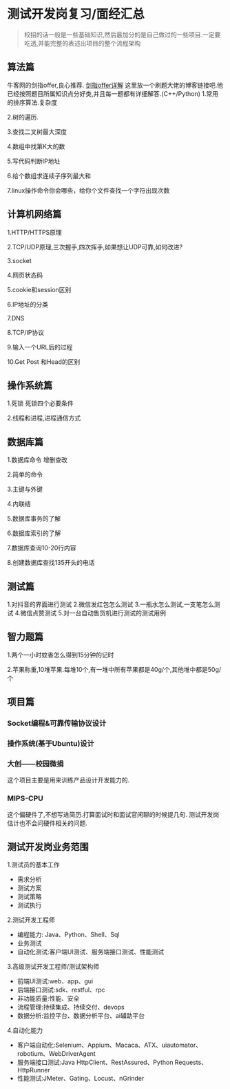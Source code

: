 # 测试开发岗复习/面经汇总

> 校招的话一般是一些基础知识,然后最加分的是自己做过的一些项目.一定要吃透,并能完整的表述出项目的整个流程架构
## 算法篇
牛客网的剑指offer,良心推荐.
[剑指offer详解](https://blog.csdn.net/c406495762/article/details/79247243)
这里放一个刷题大佬的博客链接吧.他已经按照题目所属知识点分好类,并且每一题都有详细解答.(C++/Python)
1.常用的排序算法.复杂度

2.树的遍历.

3.查找二叉树最大深度

4.数组中找第K大的数

5.写代码判断IP地址

6.给个数组求连续子序列最大和

7.linux操作命令你会哪些，给你个文件查找一个字符出现次数

## 计算机网络篇
1.HTTP/HTTPS原理

2.TCP/UDP原理,三次握手,四次挥手,如果想让UDP可靠,如何改进?

3.socket

4.网页状态码

5.cookie和session区别

6.IP地址的分类

7.DNS

8.TCP/IP协议

9.输入一个URL后的过程

10.Get Post 和Head的区别

## 操作系统篇
1.死锁
死锁四个必要条件

2.线程和进程,进程通信方式

## 数据库篇
1.数据库命令
增删查改

2.简单的命令

3.主键与外键

4.内联结

5.数据库事务的了解

6.数据库索引的了解

7.数据库查询10-20行内容

8.创建数据库查找135开头的电话

## 测试篇
1.对抖音的界面进行测试
2.微信发红包怎么测试
3.一瓶水怎么测试,一支笔怎么测试
4.微信点赞测试
5.对一台自动售货机进行测试的测试用例

## 智力题篇
1.两个一小时蚊香怎么得到15分钟的记时

2.苹果称重,10堆苹果.每堆10个,有一堆中所有苹果都是40g/个,其他堆中都是50g/个

## 项目篇
### Socket编程&可靠传输协议设计

### 操作系统(基于Ubuntu)设计

### 大创——校园微捐
这个项目主要是用来训练产品设计开发能力的.

### MIPS-CPU
这个偏硬件了,不想写进简历.打算面试时和面试官闲聊的时候提几句.
测试开发岗估计也不会问硬件相关的问题.



## 测试开发岗业务范围
1.测试员的基本工作
- 需求分析
- 测试方案
- 测试策略
- 测试执行

2.测试开发工程师
- 编程能力: Java、Python、Shell、Sql
- 业务测试
- 自动化测试:客户端UI测试、服务端接口测试、性能测试

3.高级测试开发工程师/测试架构师
- 前端UI测试:web、app、gui
- 后端接口测试:sdk、restful、rpc
- 非功能质量:性能、安全
- 流程管理:持续集成、持续交付、devops
- 数据分析:监控平台、数据分析平台、ai辅助平台

4.自动化能力
- 客户端自动化:Selenium、Appium、Macaca、ATX、uiautomator、robotium、WebDriverAgent
- 服务端接口测试:Java HttpClient、RestAssured、Python Requests、HttpRunner
- 性能测试:JMeter、Gating、Locust、nGrinder

